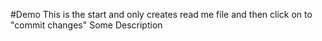 #Demo 
This is the start and only creates read me file
and then click on to "commit changes"
Some Description
